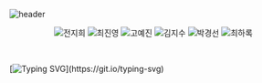 ![header](https://capsule-render.vercel.app/api?type=waving&color=0:141617,100:303336&height=200&section=header&text=여섯%20대머리&fontSize=75&animation=fadeIn&fontAlignY=35&fontColor=FFFFFF&desc=with%20Groom&descAlignY=55&descAlign=63)

<p align="center">
  <img src="https://github.com/six-bald-heads/.github/assets/47032054/76b84e20-9346-4845-8363-8e8f95d5cb2e" title="전지희"/>
  <img src="https://github.com/six-bald-heads/.github/assets/47032054/91c13ae8-d580-408c-9aae-9b6a6fb99269" title="최진영"/>
  <img src="https://github.com/six-bald-heads/.github/assets/47032054/8924fb3b-066b-48dc-b501-e7f2b52ee6f3" title="고예진"/>
  <img src="https://github.com/six-bald-heads/.github/assets/47032054/da06d83b-170b-4ead-8f87-c1677943c160" title="김지수"/>
  <img src="https://github.com/six-bald-heads/.github/assets/47032054/894e272f-1fd9-4a68-98b9-73f1fdd710b3" title="박경선"/>
  <img src="https://github.com/six-bald-heads/.github/assets/47032054/1b211b52-e893-4115-b232-f4d36744297c" title="최하록"/>
</p>

</br>


[![Typing SVG](https://readme-typing-svg.demolab.com?font=Ubuntu&size=50&duration=1500&pause=2000&color=303336&vCenter=true&width=720&height=100&lines=Done+is+better+than+perfect!)](https://git.io/typing-svg)
